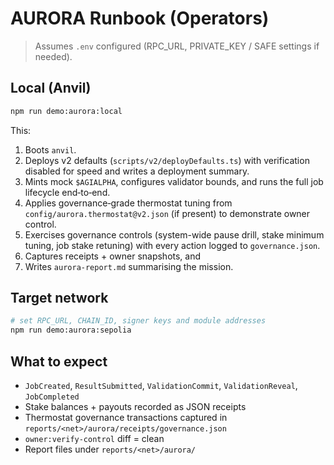 # AURORA Runbook (Operators)

> Assumes `.env` configured (RPC_URL, PRIVATE_KEY / SAFE settings if needed).

## Local (Anvil)

```bash
npm run demo:aurora:local
```

This:

1. Boots `anvil`.
2. Deploys v2 defaults (`scripts/v2/deployDefaults.ts`) with verification disabled for speed and writes a deployment summary.
3. Mints mock `$AGIALPHA`, configures validator bounds, and runs the full job lifecycle end‑to‑end.
4. Applies governance‑grade thermostat tuning from `config/aurora.thermostat@v2.json` (if present) to demonstrate owner control.
4. Exercises governance controls (system-wide pause drill, stake minimum tuning, job stake retuning) with every action logged to `governance.json`.
5. Captures receipts + owner snapshots, and
6. Writes `aurora-report.md` summarising the mission.

## Target network

```bash
# set RPC_URL, CHAIN_ID, signer keys and module addresses
npm run demo:aurora:sepolia
```

## What to expect

* `JobCreated`, `ResultSubmitted`, `ValidationCommit`, `ValidationReveal`, `JobCompleted`
* Stake balances + payouts recorded as JSON receipts
* Thermostat governance transactions captured in `reports/<net>/aurora/receipts/governance.json`
* `owner:verify-control` diff = clean
* Report files under `reports/<net>/aurora/`
